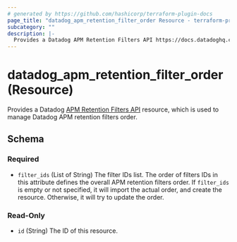 ```yaml
---
# generated by https://github.com/hashicorp/terraform-plugin-docs
page_title: "datadog_apm_retention_filter_order Resource - terraform-provider-datadog"
subcategory: ""
description: |-
  Provides a Datadog APM Retention Filters API https://docs.datadoghq.com/api/v2/apm-retention-filters/ resource, which is used to manage Datadog APM retention filters order.
---
```


# datadog_apm_retention_filter_order (Resource)

Provides a Datadog [APM Retention Filters API](https://docs.datadoghq.com/api/v2/apm-retention-filters/) resource, which is used to manage Datadog APM retention filters order.



<!-- schema generated by tfplugindocs -->
## Schema

### Required

- `filter_ids` (List of String) The filter IDs list. The order of filters IDs in this attribute defines the overall APM retention filters order. If `filter_ids` is empty or not specified, it will import the actual order, and create the resource. Otherwise, it will try to update the order.

### Read-Only

- `id` (String) The ID of this resource.
